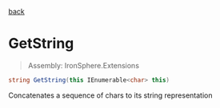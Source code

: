 ﻿

[back](/IronSphere.Extensions/types/CharArrayExtension)

# GetString

> Assembly: IronSphere.Extensions

```csharp
string GetString(this IEnumerable<char> this)
```

Concatenates a sequence of chars to its string representation

 